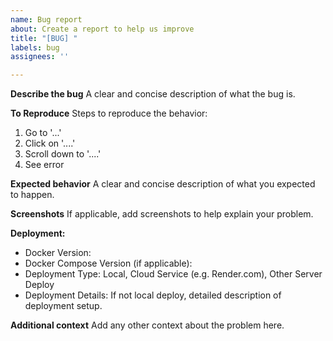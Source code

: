```yaml
---
name: Bug report
about: Create a report to help us improve
title: "[BUG] "
labels: bug
assignees: ''

---
```


**Describe the bug**
A clear and concise description of what the bug is.

**To Reproduce**
Steps to reproduce the behavior:
1. Go to '...'
2. Click on '....'
3. Scroll down to '....'
4. See error

**Expected behavior**
A clear and concise description of what you expected to happen.

**Screenshots**
If applicable, add screenshots to help explain your problem.

**Deployment:**
<!--- To get the versions via command line `docker version` and `docker-compose version` -->
* Docker Version:
* Docker Compose Version (if applicable):
* Deployment Type: Local, Cloud Service (e.g. Render.com), Other Server Deploy
* Deployment Details: If not local deploy, detailed description of deployment setup.

**Additional context**
Add any other context about the problem here.
